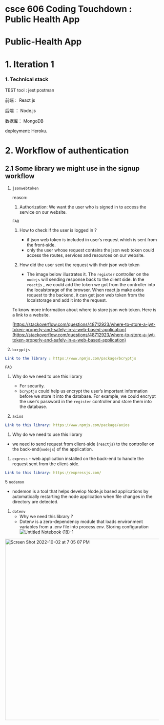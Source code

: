 # csce 606 Coding Touchdown : Public Health App
# Public-Health App

# 1. Iteration 1

### 1.  Technical stack

TEST tool : jest  postman

前端： React js 

后端 ： Node.js

数据库： MongoDB

deployment: Heroku. 

# 2. Workflow of authentication

## 2.1 Some library we might use in the signup workflow

1. `jsonwebtoken`
    
     reason:  
    
    1. Authorization: We want the user who is signed in to access the service on our website.   
    
    `FAQ`
    
    1. How to check if the user is logged in ?
        - if json web token is included in user’s request which is sent from the front-side.
        - only the user whose request contains the json web token could access the routes, services and resources on our website.
    
    1. How did the user sent the request with their json web token
        - The image below illustrates it.  The `register` controller on the `nodejs`  will sending response back to the client side.  In the `reactjs` , we could add the token we got from the controller into the localstorage of the browser.  When react.js make axios request to the backend, it can get json web token from the localstorage and add it into the request.
    
     To know more information about where to store json web token. Here is a link to a website.
    
    [https://stackoverflow.com/questions/48712923/where-to-store-a-jwt-token-properly-and-safely-in-a-web-based-application](https://stackoverflow.com/questions/48712923/where-to-store-a-jwt-token-properly-and-safely-in-a-web-based-application)
    

1. `bcryptjs`

```yaml
Link to the library : https://www.npmjs.com/package/bcryptjs
```

`FAQ`

1. Why do we need to use this library 
    - For security.
    - `bcryptjs`  could help us encrypt the user’s important information before we store it into the database. For example, we could encrypt the user’s password in the `register` controller and store them into the database.

1. `axios`

```yaml
Link to this library: https://www.npmjs.com/package/axios
```

1. Why do we need to use this library 

- we need to send request from client-side (`reactjs`) to the controller on the back-end(`nodejs`) of the application.

1. `express` - web application installed on the back-end to handle the request sent from the client-side. 

```yaml
Link to this library: https://expressjs.com/
```

5 `nodemon`

- nodemon is a tool that helps develop Node.js based applications by automatically restarting the node application when file changes in the directory are detected.
1. `dotenv`
    - Why we need this library ?
    - Dotenv is a zero-dependency module that loads environment variables from a .env file into process.env. Storing configuration![Untitled Notebook (18)-1](https://user-images.githubusercontent.com/34131663/193482249-5aae643d-ff3d-425e-a7ac-e571a9ccbbe0.jpg)
<img width="593" alt="Screen Shot 2022-10-02 at 7 05 07 PM" src="https://user-images.githubusercontent.com/34131663/193482380-05d76516-9fc0-4880-b30a-ea8a9b2cece4.png">
